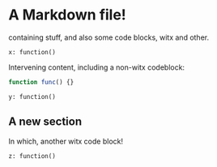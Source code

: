 # A Markdown file!

containing stuff, and also some code blocks, witx and other.

```witx
x: function()
```

Intervening content, including a non-witx codeblock:
```js
function func() {}
```

```witx
y: function()
```

## A new section

In which, another witx code block!

```witx
z: function()
```
